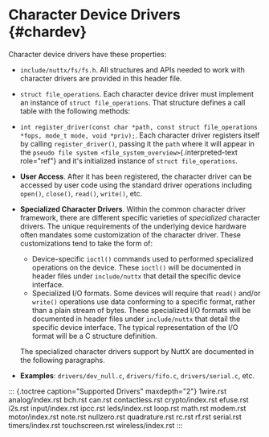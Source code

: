 Character Device Drivers {#chardev}
========================

Character device drivers have these properties:

-   `include/nuttx/fs/fs.h`. All structures and APIs needed to work with
    character drivers are provided in this header file.

-   `struct file_operations`. Each character device driver must
    implement an instance of `struct file_operations`. That structure
    defines a call table with the following methods:

-   `int register_driver(const char *path, const struct file_operations *fops, mode_t mode, void *priv);`.
    Each character driver registers itself by calling
    `register_driver()`, passing it the `path` where it will appear in
    the `pseudo file system <file_system_overview>`{.interpreted-text
    role="ref"} and it\'s initialized instance of
    `struct file_operations`.

-   **User Access**. After it has been registered, the character driver
    can be accessed by user code using the standard driver operations
    including `open()`, `close()`, `read()`, `write()`, etc.

-   **Specialized Character Drivers**. Within the common character
    driver framework, there are different specific varieties of
    *specialized* character drivers. The unique requirements of the
    underlying device hardware often mandates some customization of the
    character driver. These customizations tend to take the form of:

    -   Device-specific `ioctl()` commands used to performed specialized
        operations on the device. These `ioctl()` will be documented in
        header files under `include/nuttx` that detail the specific
        device interface.
    -   Specialized I/O formats. Some devices will require that `read()`
        and/or `write()` operations use data conforming to a specific
        format, rather than a plain stream of bytes. These specialized
        I/O formats will be documented in header files under
        `include/nuttx` that detail the specific device interface. The
        typical representation of the I/O format will be a C structure
        definition.

    The specialized character drivers support by NuttX are documented in
    the following paragraphs.

-   **Examples**: `drivers/dev_null.c`, `drivers/fifo.c`,
    `drivers/serial.c`, etc.

::: {.toctree caption="Supported Drivers" maxdepth="2"}
1wire.rst analog/index.rst bch.rst can.rst contactless.rst
crypto/index.rst efuse.rst i2s.rst input/index.rst ipcc.rst
leds/index.rst loop.rst math.rst modem.rst motor/index.rst note.rst
nullzero.rst quadrature.rst rc.rst rf.rst serial.rst timers/index.rst
touchscreen.rst wireless/index.rst
:::
